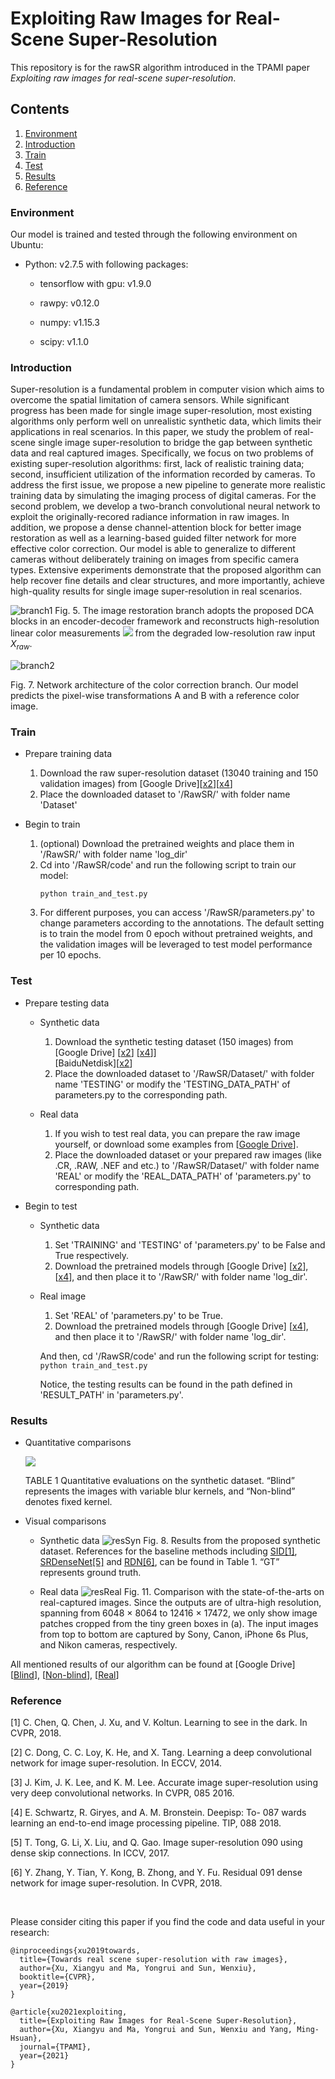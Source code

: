 # Exploiting Raw Images for Real-Scene Super-Resolution

This repository is for the rawSR algorithm introduced in the TPAMI paper *Exploiting raw images for real-scene super-resolution*.

## Contents

1. [Environment](#1)
2. [Introduction](#2)
3. [Train](#3)
4. [Test](#4)
5. [Results](#5)
6. [Reference](#6)


<h3 id="1">Environment</h3>
Our model is trained and tested through the following environment on Ubuntu:

* Python: v2.7.5 with following packages:

    * tensorflow with gpu: v1.9.0
    
    * rawpy: v0.12.0
    
    * numpy: v1.15.3
    
    * scipy: v1.1.0

<h3 id="2">Introduction</h3>
Super-resolution is a fundamental problem in computer vision which aims to overcome the spatial limitation of camera
sensors. While significant progress has been made for single image super-resolution, most existing algorithms only perform well on
unrealistic synthetic data, which limits their applications in real scenarios. In this paper, we study the problem of real-scene single
image super-resolution to bridge the gap between synthetic data and real captured images. Specifically, we focus on two problems of
existing super-resolution algorithms: first, lack of realistic training data; second, insufficient utilization of the information recorded by
cameras. To address the first issue, we propose a new pipeline to generate more realistic training data by simulating the imaging
process of digital cameras. For the second problem, we develop a two-branch convolutional neural network to exploit the
originally-recored radiance information in raw images. In addition, we propose a dense channel-attention block for better image
restoration as well as a learning-based guided filter network for more effective color correction. Our model is able to generalize to
different cameras without deliberately training on images from specific camera types. Extensive experiments demonstrate that the
proposed algorithm can help recover fine details and clear structures, and more importantly, achieve high-quality results for single
image super-resolution in real scenarios.

![branch1](http://ww1.sinaimg.cn/large/008cBKqfly1gjxxavsuqlj30y009tab3.jpg)
Fig. 5. The image restoration branch adopts the proposed DCA blocks in an encoder-decoder framework and reconstructs high-resolution linear
color measurements ![](http://latex.codecogs.com/gif.latex?\\widehat{X}_{lin}) from the degraded low-resolution raw input $`X_{raw}`$.


![branch2](http://ww1.sinaimg.cn/large/008cBKqfly1gjxysiy5epj30g804wglq.jpg)

Fig. 7. Network architecture of the color correction branch. Our model
predicts the pixel-wise transformations A and B with a reference color
image.


<h3 id="3">Train</h3>

* Prepare training data
    1. Download the raw super-resolution dataset (13040 training and 150 validation images) from [Google Drive][[x2](https://drive.google.com/file/d/1U0EvzwAB7Dq7bLeit595gNpEKU4ya0wl/view?usp=sharing)][[x4](https://drive.google.com/drive/folders/1JQN8rKEHiq19RFxzNGOa4SiasFR1vb4g?usp=sharing)]
    2. Place the downloaded dataset to '/RawSR/' with folder name 'Dataset'

* Begin to train
    1. (optional) Download the pretrained  weights and place them in '/RawSR/' with folder name 'log_dir'
    2. Cd into '/RawSR/code' and run the following script to train our model:
        ```
        python train_and_test.py
        ```
    3. For different purposes, you can access '/RawSR/parameters.py' to change parameters according to the annotations. The default setting is to train the model from 0 epoch without pretrained weights, and the validation images will be leveraged to test model performance per 10 epochs. 

<h3 id="4">Test</h3>

* Prepare testing data
    * Synthetic data
        1. Download the synthetic testing dataset (150 images) from [Google Drive]
        [[x2](https://drive.google.com/open?id=1hoXGO_4vWRmRFoMIiQ32KwN_12kgNn7j)]
        [[x4](https://drive.google.com/drive/folders/1GB1QdPOQaW9iU-zdDXaTeesfEGvCpPj4?usp=sharing)]]  
        [BaiduNetdisk][[x2](https://pan.baidu.com/s/1z972Ic5X3zmMdwkMeOwA2w)]
        2. Place the downloaded dataset to '/RawSR/Dataset/' with folder name 'TESTING' or modify the 'TESTING_DATA_PATH' of parameters.py  to the corresponding path.
    
    * Real data
        1. If you wish to test real data, you can prepare the raw image yourself, or download some examples from 
        [[Google Drive](https://drive.google.com/drive/folders/1EfRQV0Cvn1JFl1XGG3r3r9iHPvplmB7L?usp=sharing)].
        2. Place the downloaded dataset or your prepared raw images (like .CR, .RAW, .NEF and etc.) to '/RawSR/Dataset/' with folder name 'REAL' or modify the 'REAL_DATA_PATH' of 'parameters.py' to corresponding path.
    
* Begin to test
    * Synthetic data
        1. Set 'TRAINING' and 'TESTING' of 'parameters.py' to be False and True respectively.
        2. Download the pretrained models through [Google Drive] [[x2](https://drive.google.com/drive/folders/1l91w51ou-p_2cVVbUCWDLGRUv_twnWcd?usp=sharing)], 
        [[x4](https://drive.google.com/drive/folders/1ZCp22cjZrKrQEoLC70YGnf8JbOGyw53P?usp=sharing)], and then place it to '/RawSR/' with folder name 'log_dir'.
    
    * Real image
        1. Set 'REAL' of 'parameters.py' to be True.
        2. Download the pretrained models through [Google Drive] [[x4](https://drive.google.com/drive/folders/1ZCp22cjZrKrQEoLC70YGnf8JbOGyw53P?usp=sharing)], and then place it to '/RawSR/' with folder name 'log_dir'.
    
        And then, cd '/RawSR/code' and run the following script for testing:
            ```
            python train_and_test.py
            ```
        
        Notice, the testing results can be found in the path defined in 'RESULT_PATH' in 'parameters.py'.

<h3 id="5">Results</h3>

* Quantitative comparisons

    ![](http://ww1.sinaimg.cn/large/008cBKqfly1gjxwovx9i1j30cj05875o.jpg)

    TABLE 1
Quantitative evaluations on the synthetic dataset. “Blind” represents the
images with variable blur kernels, and “Non-blind” denotes fixed kernel.
    
* Visual comparisons
    * Synthetic data
    ![resSyn](http://ww1.sinaimg.cn/large/008cBKqfly1gjxwtfc9h8j30vk0hj1kx.jpg)
    Fig. 8. Results from the proposed synthetic dataset. References for the baseline methods including [SID[1]](#r1), [SRDenseNet[5]](#r5) and [RDN[6]](#r6), can be found in Table 1. “GT” represents ground truth.
    
    * Real data
    ![resReal](http://ww1.sinaimg.cn/large/008cBKqfly1gjxx8gdy2bj30uk0jmx2j.jpg)
    Fig. 11. Comparison with the state-of-the-arts on real-captured images. Since the outputs are of ultra-high resolution, spanning from 6048 × 8064 to
12416 × 17472, we only show image patches cropped from the tiny green boxes in (a). The input images from top to bottom are captured by Sony,
Canon, iPhone 6s Plus, and Nikon cameras, respectively.


All mentioned results of our algorithm can be found at [Google Drive]
[[Blind](https://drive.google.com/drive/folders/1BBCe157U3pBJWagJmTSYcvWzA5Iz2B1P?usp=sharing)], 
[[Non-blind](https://drive.google.com/drive/folders/1Atrstf9pLvezvs3iHWZXGDsTi74YTOYQ?usp=sharing)], 
[[Real](https://drive.google.com/drive/folders/17ldDW-CIiOXVh3lCwg4bIkVDmLNnp2r2?usp=sharing)]

    
<h3 id="6">Reference</h3>

<h id="r1">[1] C. Chen, Q. Chen, J. Xu, and V. Koltun. Learning to see in the dark. In CVPR, 2018.</h3>

<h id="r2">[2] C. Dong, C. C. Loy, K. He, and X. Tang. Learning a deep convolutional network for image super-resolution. In ECCV, 2014. </h3>

<h id="r3">[3] J. Kim, J. K. Lee, and K. M. Lee. Accurate image super-resolution using very deep convolutional networks. In CVPR, 085 2016.</h3>

<h id="r4">[4] E. Schwartz, R. Giryes, and A. M. Bronstein. Deepisp: To- 087 wards learning an end-to-end image processing pipeline. TIP, 088 2018.</h3>

<h id="r4">[5] T. Tong, G. Li, X. Liu, and Q. Gao. Image super-resolution 090
using dense skip connections. In ICCV, 2017.</h3>

<h id="r4">[6] Y. Zhang, Y. Tian, Y. Kong, B. Zhong, and Y. Fu. Residual 091
dense network for image super-resolution. In CVPR, 2018.</h3>



&nbsp;
&nbsp;

Please consider citing this paper if you find the code and data useful in your research:
```
@inproceedings{xu2019towards,
  title={Towards real scene super-resolution with raw images},
  author={Xu, Xiangyu and Ma, Yongrui and Sun, Wenxiu},
  booktitle={CVPR},
  year={2019}
}

@article{xu2021exploiting,
  title={Exploiting Raw Images for Real-Scene Super-Resolution},
  author={Xu, Xiangyu and Ma, Yongrui and Sun, Wenxiu and Yang, Ming-Hsuan},
  journal={TPAMI},
  year={2021}
}
```